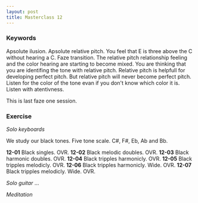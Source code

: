 ```yaml
---
layout: post
title: Masterclass 12
---
```


### Keywords

Apsolute ilusion. Apsolute relative pitch. You feel that E is three above the C without hearing a C. Faze transition. The relative pitch relationship feeling and the color hearing are starting to become mixed. You are thinking that you are identifing the tone with relative pitch. Relative pitch is helpfull for developing perfect pitch. But relative pitch will never become perfect pitch. Listen for the color of the tone evan if you don't know which color it is. Listen with atentivness.

This is last faze one session.

### Exercise


*Solo keyboards*

We study our black tones. Five tone scale.
C#, F#, Eb, Ab and Bb. 

**12-01** Black singles. OVR.
**12-02** Black melodic doubles. OVR.
**12-03** Black harmonic doubles. OVR.
**12-04** Black tripples harmonicly. OVR.
**12-05** Black tripples melodicly. OVR.
**12-06** Black tripples harmonicly. Wide. OVR.
**12-07** Black tripples melodicly. Wide. OVR.

*Solo guitar*
...

*Meditation*
